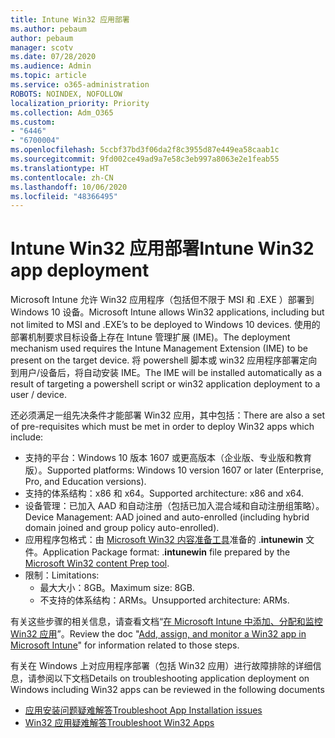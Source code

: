 ```yaml
---
title: Intune Win32 应用部署
ms.author: pebaum
author: pebaum
manager: scotv
ms.date: 07/28/2020
ms.audience: Admin
ms.topic: article
ms.service: o365-administration
ROBOTS: NOINDEX, NOFOLLOW
localization_priority: Priority
ms.collection: Adm_O365
ms.custom:
- "6446"
- "6700004"
ms.openlocfilehash: 5ccbf37bd3f06da2f8c3955d87e449ea58caab1c
ms.sourcegitcommit: 9fd002ce49ad9a7e58c3eb997a8063e2e1feab55
ms.translationtype: HT
ms.contentlocale: zh-CN
ms.lasthandoff: 10/06/2020
ms.locfileid: "48366495"
---
```

# <a name="intune-win32-app-deployment"></a><span data-ttu-id="ebce0-102">Intune Win32 应用部署</span><span class="sxs-lookup"><span data-stu-id="ebce0-102">Intune Win32 app deployment</span></span>

<span data-ttu-id="ebce0-103">Microsoft Intune 允许 Win32 应用程序（包括但不限于 MSI 和 .EXE ）部署到 Windows 10 设备。</span><span class="sxs-lookup"><span data-stu-id="ebce0-103">Microsoft Intune allows Win32 applications, including but not limited to MSI and .EXE’s to be deployed to Windows 10 devices.</span></span> <span data-ttu-id="ebce0-104">使用的部署机制要求目标设备上存在 Intune 管理扩展 (IME)。</span><span class="sxs-lookup"><span data-stu-id="ebce0-104">The deployment mechanism used requires the Intune Management Extension (IME) to be present on the target device.</span></span> <span data-ttu-id="ebce0-105">将 powershell 脚本或 win32 应用程序部署定向到用户/设备后，将自动安装 IME。</span><span class="sxs-lookup"><span data-stu-id="ebce0-105">The IME will be installed automatically as a result of targeting a powershell script or win32 application deployment to a user / device.</span></span>

<span data-ttu-id="ebce0-106">还必须满足一组先决条件才能部署 Win32 应用，其中包括：</span><span class="sxs-lookup"><span data-stu-id="ebce0-106">There are also a set of pre-requisites which must be met in order to deploy Win32 apps which include:</span></span>

- <span data-ttu-id="ebce0-107">支持的平台：Windows 10 版本 1607 或更高版本（企业版、专业版和教育版）。</span><span class="sxs-lookup"><span data-stu-id="ebce0-107">Supported platforms: Windows 10 version 1607 or later (Enterprise, Pro, and Education versions).</span></span>
- <span data-ttu-id="ebce0-108">支持的体系结构：x86 和 x64。</span><span class="sxs-lookup"><span data-stu-id="ebce0-108">Supported architecture: x86 and x64.</span></span>
- <span data-ttu-id="ebce0-109">设备管理：已加入 AAD 和自动注册（包括已加入混合域和自动注册组策略）。</span><span class="sxs-lookup"><span data-stu-id="ebce0-109">Device Management: AAD joined and auto-enrolled (including hybrid domain joined and group policy auto-enrolled).</span></span>
- <span data-ttu-id="ebce0-110">应用程序包格式：由 [Microsoft Win32 内容准备工具](https://docs.microsoft.com/mem/intune/apps/apps-win32-prepare)准备的 .**intunewin** 文件。</span><span class="sxs-lookup"><span data-stu-id="ebce0-110">Application Package format: .**intunewin**  file prepared by the [Microsoft Win32 content Prep tool](https://docs.microsoft.com/mem/intune/apps/apps-win32-prepare).</span></span>
- <span data-ttu-id="ebce0-111">限制：</span><span class="sxs-lookup"><span data-stu-id="ebce0-111">Limitations:</span></span>
    - <span data-ttu-id="ebce0-112">最大大小：8GB。</span><span class="sxs-lookup"><span data-stu-id="ebce0-112">Maximum size: 8GB.</span></span>
    - <span data-ttu-id="ebce0-113">不支持的体系结构：ARMs。</span><span class="sxs-lookup"><span data-stu-id="ebce0-113">Unsupported architecture: ARMs.</span></span>

<span data-ttu-id="ebce0-114">有关这些步骤的相关信息，请查看文档“[在 Microsoft Intune 中添加、分配和监控 Win32 应用](https://docs.microsoft.com/mem/intune/apps/apps-win32-add)”。</span><span class="sxs-lookup"><span data-stu-id="ebce0-114">Review the doc "[Add, assign, and monitor a Win32 app in Microsoft Intune](https://docs.microsoft.com/mem/intune/apps/apps-win32-add)" for information related to those steps.</span></span>

<span data-ttu-id="ebce0-115">有关在 Windows 上对应用程序部署（包括 Win32 应用）进行故障排除的详细信息，请参阅以下文档</span><span class="sxs-lookup"><span data-stu-id="ebce0-115">Details on troubleshooting application deployment on Windows including Win32 apps can be reviewed in the following documents</span></span>

- [<span data-ttu-id="ebce0-116">应用安装问题疑难解答</span><span class="sxs-lookup"><span data-stu-id="ebce0-116">Troubleshoot App Installation issues</span></span>](https://docs.microsoft.com/mem/intune/apps/troubleshoot-app-install)  
- [<span data-ttu-id="ebce0-117">Win32 应用疑难解答</span><span class="sxs-lookup"><span data-stu-id="ebce0-117">Troubleshoot Win32 Apps</span></span>](https://docs.microsoft.com/mem/intune/apps/apps-win32-troubleshoot)